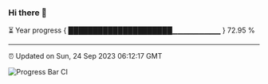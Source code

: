 ### Hi there 👋

⏳ Year progress { █████████████████████▁▁▁▁▁▁▁▁▁ } 72.95 %

---

⏰ Updated on Sun, 24 Sep 2023 06:12:17 GMT

![Progress Bar CI](https://github.com/liununu/liununu/workflows/Progress%20Bar%20CI/badge.svg)
